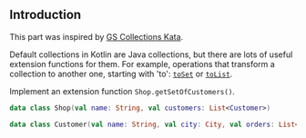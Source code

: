 ## Introduction

This part was inspired by [GS Collections Kata][1].

Default collections in Kotlin are Java collections, but there
are lots of useful extension functions for them. For example,
operations that transform a collection to another one, starting
with 'to': [`toSet`][2] or [`toList`][3].

Implement an extension function `Shop.getSetOfCustomers()`.

```kotlin
data class Shop(val name: String, val customers: List<Customer>)

data class Customer(val name: String, val city: City, val orders: List<Order>)
```

[1]: https://github.com/goldmansachs/gs-collections-kata
[2]: https://kotlinlang.org/api/latest/jvm/stdlib/kotlin.collections/kotlin.-iterable/to-set.html
[3]: https://kotlinlang.org/api/latest/jvm/stdlib/kotlin.collections/kotlin.-iterable/to-list.html
